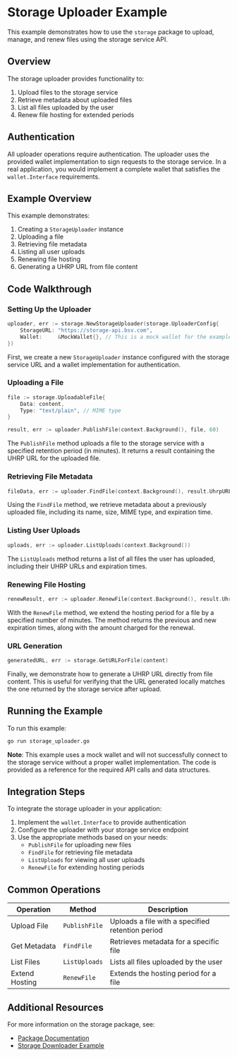 # Storage Uploader Example

This example demonstrates how to use the `storage` package to upload, manage, and renew files using the storage service API.

## Overview

The storage uploader provides functionality to:
1. Upload files to the storage service
2. Retrieve metadata about uploaded files
3. List all files uploaded by the user
4. Renew file hosting for extended periods

## Authentication

All uploader operations require authentication. The uploader uses the provided wallet implementation to sign requests to the storage service. In a real application, you would implement a complete wallet that satisfies the `wallet.Interface` requirements.

## Example Overview

This example demonstrates:

1. Creating a `StorageUploader` instance
2. Uploading a file
3. Retrieving file metadata
4. Listing all user uploads
5. Renewing file hosting
6. Generating a UHRP URL from file content

## Code Walkthrough

### Setting Up the Uploader

```go
uploader, err := storage.NewStorageUploader(storage.UploaderConfig{
    StorageURL: "https://storage-api.bsv.com",
    Wallet:     &MockWallet{}, // This is a mock wallet for the example
})
```

First, we create a new `StorageUploader` instance configured with the storage service URL and a wallet implementation for authentication.

### Uploading a File

```go
file := storage.UploadableFile{
    Data: content,
    Type: "text/plain", // MIME type
}

result, err := uploader.PublishFile(context.Background(), file, 60)
```

The `PublishFile` method uploads a file to the storage service with a specified retention period (in minutes). It returns a result containing the UHRP URL for the uploaded file.

### Retrieving File Metadata

```go
fileData, err := uploader.FindFile(context.Background(), result.UhrpURL)
```

Using the `FindFile` method, we retrieve metadata about a previously uploaded file, including its name, size, MIME type, and expiration time.

### Listing User Uploads

```go
uploads, err := uploader.ListUploads(context.Background())
```

The `ListUploads` method returns a list of all files the user has uploaded, including their UHRP URLs and expiration times.

### Renewing File Hosting

```go
renewResult, err := uploader.RenewFile(context.Background(), result.UhrpURL, 30)
```

With the `RenewFile` method, we extend the hosting period for a file by a specified number of minutes. The method returns the previous and new expiration times, along with the amount charged for the renewal.

### URL Generation

```go
generatedURL, err := storage.GetURLForFile(content)
```

Finally, we demonstrate how to generate a UHRP URL directly from file content. This is useful for verifying that the URL generated locally matches the one returned by the storage service after upload.

## Running the Example

To run this example:

```bash
go run storage_uploader.go
```

**Note**: This example uses a mock wallet and will not successfully connect to the storage service without a proper wallet implementation. The code is provided as a reference for the required API calls and data structures.

## Integration Steps

To integrate the storage uploader in your application:

1. Implement the `wallet.Interface` to provide authentication
2. Configure the uploader with your storage service endpoint
3. Use the appropriate methods based on your needs:
   - `PublishFile` for uploading new files
   - `FindFile` for retrieving file metadata
   - `ListUploads` for viewing all user uploads
   - `RenewFile` for extending hosting periods

## Common Operations

| Operation | Method | Description |
|-----------|--------|-------------|
| Upload File | `PublishFile` | Uploads a file with a specified retention period |
| Get Metadata | `FindFile` | Retrieves metadata for a specific file |
| List Files | `ListUploads` | Lists all files uploaded by the user |
| Extend Hosting | `RenewFile` | Extends the hosting period for a file |

## Additional Resources

For more information on the storage package, see:
- [Package Documentation](https://pkg.go.dev/github.com/bsv-blockchain/go-sdk/storage)
- [Storage Downloader Example](../storage_downloader/) 